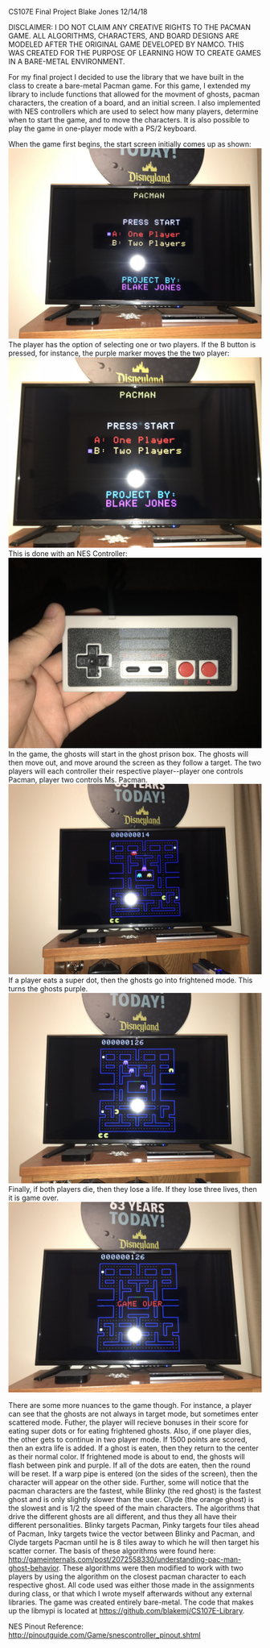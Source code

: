 CS107E Final Project
Blake Jones
12/14/18

DISCLAIMER: I DO NOT CLAIM ANY CREATIVE RIGHTS TO THE PACMAN GAME. ALL ALGORITHMS, CHARACTERS, AND BOARD DESIGNS ARE MODELED AFTER THE ORIGINAL GAME DEVELOPED BY NAMCO. THIS WAS CREATED FOR THE PURPOSE OF LEARNING HOW TO CREATE GAMES IN A BARE-METAL ENVIRONMENT.

For my final project I decided to use the library that we have built in the class to create a bare-metal Pacman game. For this game, I extended my library to include functions that allowed for the movment of ghosts, pacman characters, the creation of a board, and an initial screen. I also implemented with NES controllers which are used to select how many players, determine when to start the game, and to move the characters. It is also possible to play the game in one-player mode with a PS/2 keyboard. 

When the game first begins, the start screen initially comes up as shown:
![Game Start 1 Player](Images/Game_Start_One_Player.jpg)
The player has the option of selecting one or two players. If the B button is pressed, for instance, the purple marker moves the the two player:
![Game Start 2 Player](Images/Game_Start_Two_Player.jpg)
This is done with an NES Controller:
![NES Controller](Images/Controller.jpg)
In the game, the ghosts will start in the ghost prison box. The ghosts will then move out, and move around the screen as they follow a target. The two players will each controller their respective player--player one controls Pacman, player two controls Ms. Pacman.
![Regular Ghosts](Images/Regular_Ghosts.jpg)
If a player eats a super dot, then the ghosts go into frightened mode. This turns the ghosts purple.
![Frightened Ghosts](Images/Frightened_Ghosts.jpg)
Finally, if both players die, then they lose a life. If they lose three lives, then it is game over.
![Game Over](Images/Game_Over.jpg)

There are some more nuances to the game though. For instance, a player can see that the ghosts are not always in target mode, but sometimes enter scattered mode. Futher, the player will recieve bonuses in their score for eating super dots or for eating frightened ghosts. Also, if one player dies, the other gets to continue in two player mode. If 1500 points are scored, then an extra life is added. If a ghost is eaten, then they return to the center as their normal color. If frightened mode is about to end, the ghosts will flash between pink and purple. If all of the dots are eaten, then the round will be reset. If a warp pipe is entered (on the sides of the screen), then the character will appear on the other side. Further, some will notice that the pacman characters are the fastest, while Blinky (the red ghost) is the fastest ghost and is only slightly slower than the user. Clyde (the orange ghost) is the slowest and is 1/2 the speed of the main characters. The algorithms that drive the different ghosts are all different, and thus they all have their different personalities. Blinky targets Pacman, Pinky targets four tiles ahead of Pacman, Inky targets twice the vector between Blinky and Pacman, and Clyde targets Pacman until he is 8 tiles away to which he will then target his scatter corner. The basis of these algorithms were found here: http://gameinternals.com/post/2072558330/understanding-pac-man-ghost-behavior. These algorithms were then modified to work with two players by using the algorithm on the closest pacman character to each respective ghost. All code used was either those made in the assignments during class, or that which I wrote myself afterwards without any external libraries. The game was created entirely bare-metal. The code that makes up the libmypi is located at https://github.com/blakemj/CS107E-Library.

NES Pinout Reference: http://pinoutguide.com/Game/snescontroller_pinout.shtml
